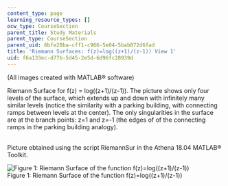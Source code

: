 ```yaml
---
content_type: page
learning_resource_types: []
ocw_type: CourseSection
parent_title: Study Materials
parent_type: CourseSection
parent_uid: 6bfe28ba-cff1-c966-5e04-5bab872d6fad
title: 'Riemann Surfaces: f(z)=log((z+1)/(z-1)) View 1'
uid: f6a133ec-d77b-5d45-2e5d-6d96fc28939d
---
```


(All images created with MATLAB® software)

Riemann Surface for f(z) = log((z+1)/(z-1)). The picture shows only four levels of the surface, which extends up and down with infinitely many similar levels (notice the similarity with a parking building, with connecting ramps between levels at the center). The only singularities in the surface are at the branch points: z=1 and z=-1 (the edges of of the connecting ramps in the parking building analogy).  
 

Picture obtained using the script RiemannSur in the Athena 18.04 MATLAB® Toolkit.

![Figure 1: Riemann Surface of the function f(z)=log((z+1)/(z-1))](/courses/mathematics/18-04-complex-variables-with-applications-fall-1999/study-materials/riem_log_Zp1dZm1_svH.GIF)  
Figure 1: Riemann Surface of the function f(z)=log((z+1)/(z-1))